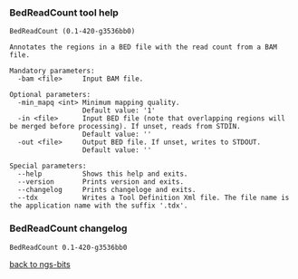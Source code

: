 ### BedReadCount tool help
	BedReadCount (0.1-420-g3536bb0)
	
	Annotates the regions in a BED file with the read count from a BAM file.
	
	Mandatory parameters:
	  -bam <file>     Input BAM file.
	
	Optional parameters:
	  -min_mapq <int> Minimum mapping quality.
	                  Default value: '1'
	  -in <file>      Input BED file (note that overlapping regions will be merged before processing). If unset, reads from STDIN.
	                  Default value: ''
	  -out <file>     Output BED file. If unset, writes to STDOUT.
	                  Default value: ''
	
	Special parameters:
	  --help          Shows this help and exits.
	  --version       Prints version and exits.
	  --changelog     Prints changeloge and exits.
	  --tdx           Writes a Tool Definition Xml file. The file name is the application name with the suffix '.tdx'.
	
### BedReadCount changelog
	BedReadCount 0.1-420-g3536bb0
	
[back to ngs-bits](https://github.com/imgag/ngs-bits)